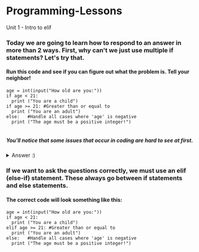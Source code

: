 # Programming-Lessons
Unit 1 - Intro to elif

### Today we are going to learn how to respond to an answer in more than 2 ways. First, why can't we just use multiple if statements? Let's try that. 

#### Run this code and see if you can figure out what the problem is. Tell your neighbor! 
```
age = int(input("How old are you:"))
if age < 21:
  print ("You are a child")
if age >= 21: #Greater than or equal to
  print ("You are an adult")
else:   #Handle all cases where 'age' is negative 
  print ("The age must be a positive integer!")
  
```
##### You'll notice that some issues that occur in coding are hard to see at first. 

<details>
<summary>Answer :) </summary>
<br>
  Try plugging in a number less than 21. You'll notice that the program responds with 2 sentences! That is because it runs both if statements separately.  
  
</details>

### If we want to ask the questions correctly, we must use an elif (else-if) statement. These always go between if statements and else statements. 

#### The correct code will look something like this: 

```
age = int(input("How old are you:"))
if age < 21:
  print ("You are a child")
elif age >= 21: #Greater than or equal to
  print ("You are an adult")
else:   #Handle all cases where 'age' is negative 
  print ("The age must be a positive integer!")
```
